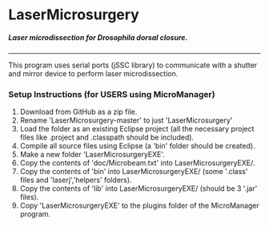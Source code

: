 # LaserMicrosurgery
##### Laser microdissection for Drosophila dorsal closure.
___
This program uses serial ports (jSSC library) to communicate with a shutter and mirror device to perform laser microdissection.

### Setup Instructions (for USERS using MicroManager)
1. Download from GitHub as a zip file. 
2. Rename 'LaserMicrosurgery-master' to just 'LaserMicrosurgery'
3. Load the folder as an existing Eclipse project (all the necessary project files like .project and .classpath should be included).
4. Compile all source files using Eclipse (a 'bin' folder should be created).
5. Make a new folder 'LaserMicrosurgeryEXE'.
6. Copy the contents of 'doc/Microbeam.txt' into LaserMicrosurgeryEXE/.
7. Copy the contents of 'bin' into LaserMicrosurgeryEXE/ (some '.class' files and 'laserj','helpers' folders).
8. Copy the contents of 'lib' into LaserMicrosurgeryEXE/ (should be 3 '.jar' files).
9. Copy 'LaserMicrosurgeryEXE' to the plugins folder of the MicroManager program.
